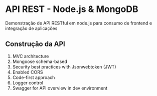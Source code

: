 # API REST - Node.js & MongoDB

Demonstração de API RESTful em node.js para consumo de frontend e integração de aplicações

## Construção da API

1. MVC architecture
2. Mongoose schema-based
3. Security best practices with Jsonwebtoken (JWT)
4. Enabled CORS
5. Code-first approach
6. Logger control
7. Swagger for API overview in dev environment

